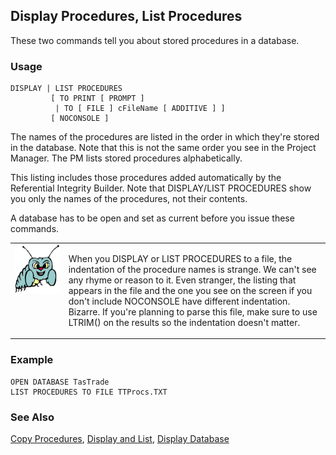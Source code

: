 ## Display Procedures, List Procedures

These two commands tell you about stored procedures in a database.

### Usage

```foxpro
DISPLAY | LIST PROCEDURES
         [ TO PRINT [ PROMPT ]
          | TO [ FILE ] cFileName [ ADDITIVE ] ]
         [ NOCONSOLE ]
```

The names of the procedures are listed in the order in which they're stored in the database. Note that this is not the same order you see in the Project Manager. The PM lists stored procedures alphabetically.

This listing includes those procedures added automatically by the Referential Integrity Builder. Note that DISPLAY/LIST PROCEDURES show you only the names of the procedures, not their contents.

A database has to be open and set as current before you issue these commands.

<table>
<tr>
  <td width="17%" valign="top">
<img width="95" height="78" src="bug.gif">
  </td>
  <td width=83%>
  <p>When you DISPLAY or LIST PROCEDURES to a file, the indentation of the procedure names is strange. We can't see any rhyme or reason to it. Even stranger, the listing that appears in the file and the one you see on the screen if you don't include NOCONSOLE have different indentation. Bizarre. If you're planning to parse this file, make sure to use LTRIM() on the results so the indentation doesn't matter.</p>
  </td>
 </tr>
</table>

### Example

```foxpro
OPEN DATABASE TasTrade
LIST PROCEDURES TO FILE TTProcs.TXT
```
### See Also

[Copy Procedures](s4g343.md), [Display and List](s4g303.md), [Display Database](s4g429.md)